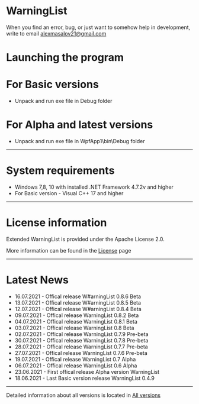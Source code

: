 # WarningList

When you find an error, bug, or just want to somehow help in development, write to email <alexmasalov21@gmail.com>

# Launching the program

# For Basic versions
* Unpack and run exe file in Debug folder 
# For Alpha and latest versions
* Unpack and run exe file in WpfApp1\bin\Debug folder 
-------------------------------
# System requirements

* Windows 7,8, 10 with installed .NET Framework 4.7.2v and higher
* For Basic version - Visual C++ 17 and higher
-------------------------------
# License information
Extended WarningList is provided under the Apache License 2.0.

More information can be found in the [License](https://github.com/AMProgramms/WarningList/blob/master/license.md) page

-------------------------------
# Latest News
* 16.07.2021  - Offical release W#arningList 0.8.6 Beta
* 13.07.2021  - Offical release W#arningList 0.8.5 Beta
* 12.07.2021  - Offical release W#arningList 0.8.4 Beta
* 09.07.2021 - Offical release WarningList 0.8.2 Beta
* 04.07.2021 - Offical release WarningList 0.8.1 Beta
* 03.07.2021 - Offical release WarningList 0.8 Beta
* 02.07.2021 - Offical release WarningList 0.7.9 Pre-beta
* 30.07.2021 - Offical release WarningList 0.7.8 Pre-beta
* 28.07.2021 - Offical release WarningList 0.7.7 Pre-beta
* 27.07.2021 - Offical release WarningList 0.7.6 Pre-beta
* 19.07.2021 - Offical release WarningList 0.7 Alpha
* 06.07.2021 - Offical release WarningList 0.6 Alpha
* 23.06.2021 - First offical release Alpha version WarningList
* 18.06.2021 - Last Basic version release WarningList 0.4.9
-------------------------------
Detailed information about all versions is located in [All versions](https://github.com/AMProgramms/WarningList/wiki/All-versions)

